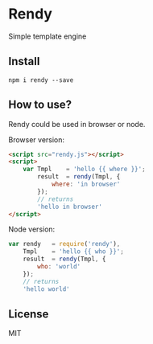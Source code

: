 # Rendy

Simple template engine

## Install

`npm i rendy --save`


## How to use?
Rendy could be used in browser or node.

Browser version:

```html
<script src="rendy.js"></script>
<script>
    var Tmpl    = 'hello {{ where }}';
        result  = rendy(Tmpl, {
            where: 'in browser'
        });
        // returns
        'hello in browser'
</script>
```

Node version:

```js
var rendy   = require('rendy'),
    Tmpl    = 'hello {{ who }}';
    result  = rendy(Tmpl, {
        who: 'world'
    });
    // returns
    'hello world'

```

## License

MIT
